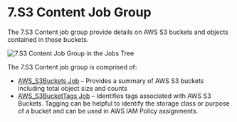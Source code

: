 # 7.S3 Content Job Group

The 7.S3 Content job group provide details on AWS S3 buckets and objects contained in those buckets.

![7.S3 Content Job Group in the Jobs Tree](/img/versioned_docs/accessanalyzer_11.6/accessanalyzer/admin/hostmanagement/jobstree.webp)

The 7.S3 Content job group is comprised of:

- [AWS_S3Buckets Job](/docs/accessanalyzer/11.6/accessanalyzer/solutions/aws/s3content/aws_s3buckets.md)
  – Provides a summary of AWS S3 buckets including total object size and counts
- [AWS_S3BucketTags Job](/docs/accessanalyzer/11.6/accessanalyzer/solutions/aws/s3content/aws_s3buckettags.md)
  – Identifies tags associated with AWS S3 Buckets. Tagging can be helpful to identify the storage
  class or purpose of a bucket and can be used in AWS IAM Policy assignments.
